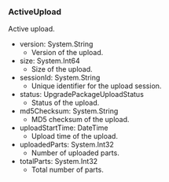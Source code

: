 ### ActiveUpload
Active upload.

- version: System.String
  - Version of the upload.
- size: System.Int64
  - Size of the upload.
- sessionId: System.String
  - Unique identifier for the upload session.
- status: UpgradePackageUploadStatus
  - Status of the upload.
- md5Checksum: System.String
  - MD5 checksum of the upload.
- uploadStartTime: DateTime
  - Upload time of the upload.
- uploadedParts: System.Int32
  - Number of uploaded parts.
- totalParts: System.Int32
  - Total number of parts.
